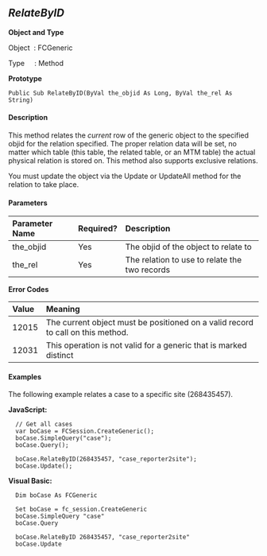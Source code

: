 _RelateByID_
---------
**Object and Type**

Object  : FCGeneric

Type     : Method

**Prototype**

```
Public Sub RelateByID(ByVal the_objid As Long, ByVal the_rel As String)
```

#### Description

This method relates the _current_ row of the generic object to the specified objid for the relation specified. The proper relation data will be set, no matter which table (this table, the related table, or an MTM table) the actual physical relation is stored on. This method also supports exclusive relations.

You must update the object via the Update or UpdateAll method for the relation to take place.

#### Parameters

| Parameter Name | Required? | Description |
|:--- |:--- |:--- |
| the_objid | Yes | The objid of the object to relate to |
| the_rel | Yes | The relation to use to relate the two records |

**Error Codes**

| Value | Meaning |
|:--- |:--- |
| 12015 | The current object must be positioned on a valid record to call on this method. |
| 12031 | This operation is not valid for a generic that is marked distinct |

#### Examples

The following example relates a case to a specific site (268435457).

**JavaScript:**
```
  // Get all cases
  var boCase = FCSession.CreateGeneric();
  boCase.SimpleQuery("case");
  boCase.Query();

  boCase.RelateByID(268435457, "case_reporter2site");
  boCase.Update(); 
```

**Visual Basic:**
```
  Dim boCase As FCGeneric

  Set boCase = fc_session.CreateGeneric
  boCase.SimpleQuery "case"
  boCase.Query

  boCase.RelateByID 268435457, "case_reporter2site"
  boCase.Update
```